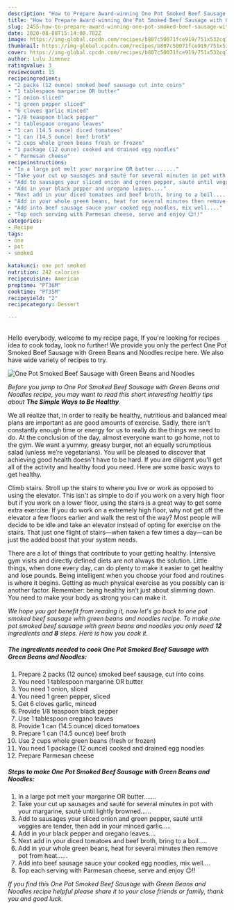 ```yaml
---
description: "How to Prepare Award-winning One Pot Smoked Beef Sausage with Green Beans and Noodles"
title: "How to Prepare Award-winning One Pot Smoked Beef Sausage with Green Beans and Noodles"
slug: 2455-how-to-prepare-award-winning-one-pot-smoked-beef-sausage-with-green-beans-and-noodles
date: 2020-08-08T15:14:00.782Z
image: https://img-global.cpcdn.com/recipes/b807c50071fce919/751x532cq70/one-pot-smoked-beef-sausage-with-green-beans-and-noodles-recipe-main-photo.jpg
thumbnail: https://img-global.cpcdn.com/recipes/b807c50071fce919/751x532cq70/one-pot-smoked-beef-sausage-with-green-beans-and-noodles-recipe-main-photo.jpg
cover: https://img-global.cpcdn.com/recipes/b807c50071fce919/751x532cq70/one-pot-smoked-beef-sausage-with-green-beans-and-noodles-recipe-main-photo.jpg
author: Lulu Jimenez
ratingvalue: 3
reviewcount: 15
recipeingredient:
- "2 packs (12 ounce) smoked beef sausage cut into coins"
- "1 tablespoon margarine OR butter"
- "1 onion sliced"
- "1 green pepper sliced"
- "6 cloves garlic minced"
- "1/8 teaspoon black pepper"
- "1 tablespoon oregano leaves"
- "1 can (14.5 ounce) diced tomatoes"
- "1 can (14.5 ounce) beef broth"
- "2 cups whole green beans fresh or frozen"
- "1 package (12 ounce) cooked and drained egg noodles"
- " Parmesan cheese"
recipeinstructions:
- "In a large pot melt your margarine OR butter......."
- "Take your cut up sausages and sauté for several minutes in pot with your margarine, sauté until lightly browned......"
- "Add to sausages your sliced onion and green pepper, sauté until veggies are tender, then add in your minced garlic....."
- "Add in your black pepper and oregano leaves...."
- "Next add in your diced tomatoes and beef broth, bring to a boil....."
- "Add in your whole green beans, heat for several minutes then remove pot from heat......"
- "Add into beef sausage sauce your cooked egg noodles, mix well...."
- "Top each serving with Parmesan cheese, serve and enjoy 😉!!"
categories:
- Recipe
tags:
- one
- pot
- smoked

katakunci: one pot smoked 
nutrition: 242 calories
recipecuisine: American
preptime: "PT36M"
cooktime: "PT35M"
recipeyield: "2"
recipecategory: Dessert

---
```

<br>
Hello everybody, welcome to my recipe page, If you're looking for recipes idea to cook today, look no further! We provide you only the perfect One Pot Smoked Beef Sausage with Green Beans and Noodles recipe here. We also have wide variety of recipes to try.
<br>


![One Pot Smoked Beef Sausage with Green Beans and Noodles](https://img-global.cpcdn.com/recipes/b807c50071fce919/751x532cq70/one-pot-smoked-beef-sausage-with-green-beans-and-noodles-recipe-main-photo.jpg)

<i>Before you jump to One Pot Smoked Beef Sausage with Green Beans and Noodles recipe, you may want to read this short interesting healthy tips about <strong>The Simple Ways to Be Healthy</strong>.</i>

We all realize that, in order to really be healthy, nutritious and balanced meal plans are important as are good amounts of exercise. Sadly, there isn't constantly enough time or energy for us to really do the things we need to do. At the conclusion of the day, almost everyone want to go home, not to the gym. We want a yummy, greasy burger, not an equally scrumptious salad (unless we’re vegetarians). You will be pleased to discover that achieving good health doesn't have to be hard. If you are diligent you'll get all of the activity and healthy food you need. Here are some basic ways to get healthy.

Climb stairs. Stroll up the stairs to where you live or work as opposed to using the elevator. This isn't as simple to do if you work on a very high floor but if you work on a lower floor, using the stairs is a great way to get some extra exercise. If you do work on a extremely high floor, why not get off the elevator a few floors earlier and walk the rest of the way? Most people will decide to be idle and take an elevator instead of opting for exercise on the stairs. That just one flight of stairs—when taken a few times a day—can be just the added boost that your system needs. 

There are a lot of things that contribute to your getting healthy. Intensive gym visits and directly defined diets are not always the solution. Little things, when done every day, can do plenty to make it easier to get healthy and lose pounds. Being intelligent when you choose your food and routines is where it begins. Getting as much physical exercise as you possibly can is another factor. Remember: being healthy isn’t just about slimming down. You need to make your body as strong you can make it. 


<i>We hope you got benefit from reading it, now let's go back to one pot smoked beef sausage with green beans and noodles recipe. To make one pot smoked beef sausage with green beans and noodles you only need <strong>12</strong> ingredients and <strong>8</strong> steps. Here is how you cook it.
</i>

##### The ingredients needed to cook One Pot Smoked Beef Sausage with Green Beans and Noodles:

1. Prepare 2 packs (12 ounce) smoked beef sausage, cut into coins
1. You need 1 tablespoon margarine OR butter
1. You need 1 onion, sliced
1. You need 1 green pepper, sliced
1. Get 6 cloves garlic, minced
1. Provide 1/8 teaspoon black pepper
1. Use 1 tablespoon oregano leaves
1. Provide 1 can (14.5 ounce) diced tomatoes
1. Prepare 1 can (14.5 ounce) beef broth
1. Use 2 cups whole green beans (fresh or frozen)
1. You need 1 package (12 ounce) cooked and drained egg noodles
1. Prepare  Parmesan cheese


##### Steps to make One Pot Smoked Beef Sausage with Green Beans and Noodles:

1. In a large pot melt your margarine OR butter.......
1. Take your cut up sausages and sauté for several minutes in pot with your margarine, sauté until lightly browned......
1. Add to sausages your sliced onion and green pepper, sauté until veggies are tender, then add in your minced garlic.....
1. Add in your black pepper and oregano leaves....
1. Next add in your diced tomatoes and beef broth, bring to a boil.....
1. Add in your whole green beans, heat for several minutes then remove pot from heat......
1. Add into beef sausage sauce your cooked egg noodles, mix well....
1. Top each serving with Parmesan cheese, serve and enjoy 😉!!


<i>If you find this One Pot Smoked Beef Sausage with Green Beans and Noodles recipe helpful please share it to your close friends or family, thank you and good luck.</i>
